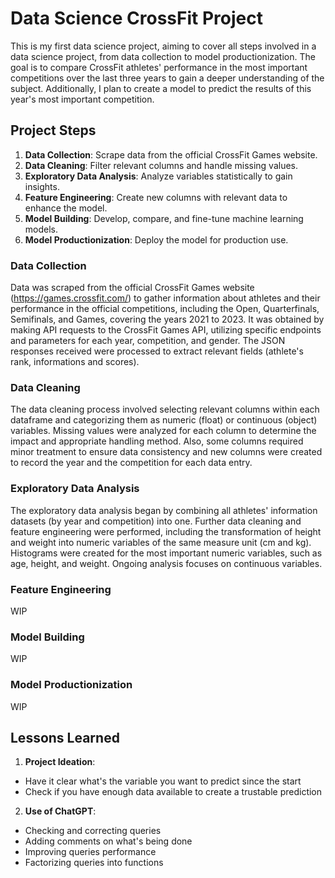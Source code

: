 # **Data Science CrossFit Project**
This is my first data science project, aiming to cover all steps involved in a data science project, from data collection to model productionization. The goal is to compare CrossFit athletes' performance in the most important competitions over the last three years to gain a deeper understanding of the subject. Additionally, I plan to create a model to predict the results of this year's most important competition.

## **Project Steps**
1. **Data Collection**: Scrape data from the official CrossFit Games website.
2. **Data Cleaning**: Filter relevant columns and handle missing values.
3. **Exploratory Data Analysis**: Analyze variables statistically to gain insights.
4. **Feature Engineering**: Create new columns with relevant data to enhance the model.
5. **Model Building**: Develop, compare, and fine-tune machine learning models.
6. **Model Productionization**: Deploy the model for production use.

### **Data Collection**
Data was scraped from the official CrossFit Games website (https://games.crossfit.com/) to gather information about athletes and their performance in the official competitions, including the Open, Quarterfinals, Semifinals, and Games, covering the years 2021 to 2023. It was obtained by making API requests to the CrossFit Games API, utilizing specific endpoints and parameters for each year, competition, and gender. The JSON responses received were processed to extract relevant fields (athlete's rank, informations and scores).

### **Data Cleaning**
The data cleaning process involved selecting relevant columns within each dataframe and categorizing them as numeric (float) or continuous (object) variables. Missing values were analyzed for each column to determine the impact and appropriate handling method. Also, some columns required minor treatment to ensure data consistency and new columns were created to record the year and the competition for each data entry.

### **Exploratory Data Analysis**
The exploratory data analysis began by combining all athletes' information datasets (by year and competition) into one. Further data cleaning and feature engineering were performed, including the transformation of height and weight into numeric variables of the same measure unit (cm and kg). Histograms were created for the most important numeric variables, such as age, height, and weight. Ongoing analysis focuses on continuous variables.

### **Feature Engineering**
WIP

### **Model Building**
WIP

### **Model Productionization**
WIP

## **Lessons Learned**
1. **Project Ideation**:
* Have it clear what's the variable you want to predict since the start
* Check if you have enough data available to create a trustable prediction
2. **Use of ChatGPT**:
* Checking and correcting queries
* Adding comments on what's being done
* Improving queries performance
* Factorizing queries into functions